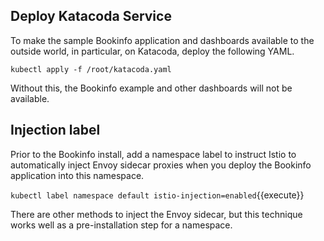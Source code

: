 ## Deploy Katacoda Service

To make the sample Bookinfo application and dashboards available to the outside world, in particular, on Katacoda, deploy the following YAML.

`kubectl apply -f /root/katacoda.yaml`

Without this, the Bookinfo example and other dashboards will not be available.

## Injection label

Prior to the Bookinfo install, add a namespace label to instruct Istio to automatically inject Envoy sidecar proxies when you deploy the Bookinfo application into this namespace.

`kubectl label namespace default istio-injection=enabled`{{execute}}

There are other methods to inject the Envoy sidecar, but this technique works well as a pre-installation step for a namespace.

